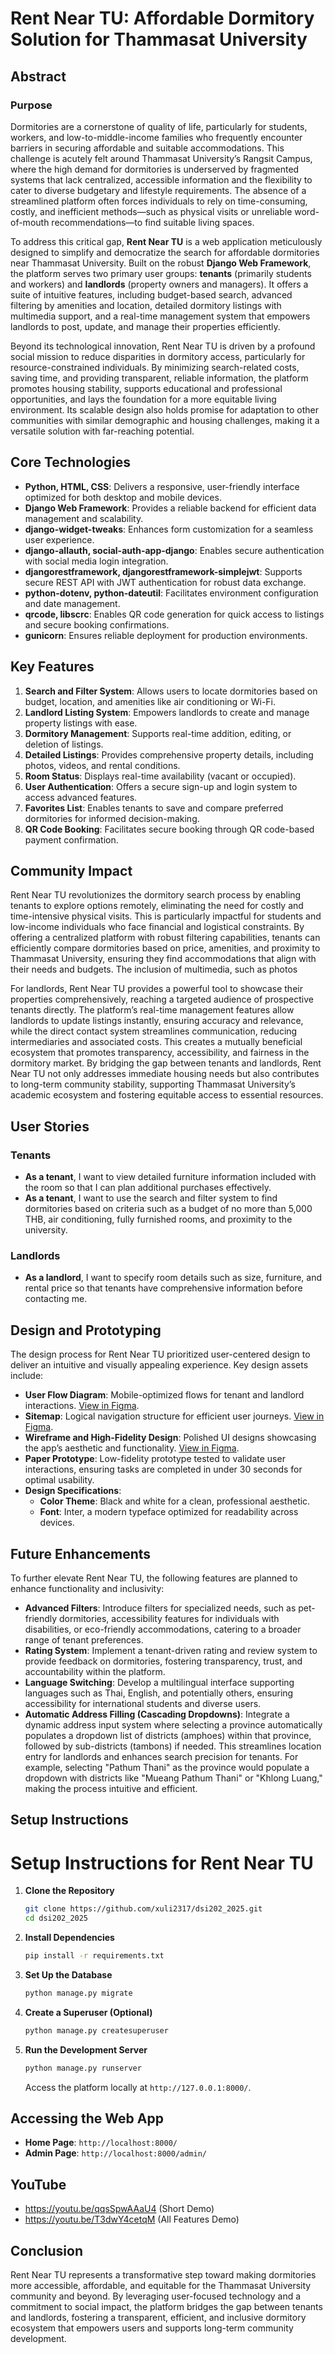 # Rent Near TU: Affordable Dormitory Solution for Thammasat University

## Abstract

### Purpose
Dormitories are a cornerstone of quality of life, particularly for students, workers, and low-to-middle-income families who frequently encounter barriers in securing affordable and suitable accommodations. This challenge is acutely felt around Thammasat University’s Rangsit Campus, where the high demand for dormitories is underserved by fragmented systems that lack centralized, accessible information and the flexibility to cater to diverse budgetary and lifestyle requirements. The absence of a streamlined platform often forces individuals to rely on time-consuming, costly, and inefficient methods—such as physical visits or unreliable word-of-mouth recommendations—to find suitable living spaces.

To address this critical gap, **Rent Near TU** is a web application meticulously designed to simplify and democratize the search for affordable dormitories near Thammasat University. Built on the robust **Django Web Framework**, the platform serves two primary user groups: **tenants** (primarily students and workers) and **landlords** (property owners and managers). It offers a suite of intuitive features, including budget-based search, advanced filtering by amenities and location, detailed dormitory listings with multimedia support, and a real-time management system that empowers landlords to post, update, and manage their properties efficiently.

Beyond its technological innovation, Rent Near TU is driven by a profound social mission to reduce disparities in dormitory access, particularly for resource-constrained individuals. By minimizing search-related costs, saving time, and providing transparent, reliable information, the platform promotes housing stability, supports educational and professional opportunities, and lays the foundation for a more equitable living environment. Its scalable design also holds promise for adaptation to other communities with similar demographic and housing challenges, making it a versatile solution with far-reaching potential.

## Core Technologies
- **Python, HTML, CSS**: Delivers a responsive, user-friendly interface optimized for both desktop and mobile devices.
- **Django Web Framework**: Provides a reliable backend for efficient data management and scalability.
- **django-widget-tweaks**: Enhances form customization for a seamless user experience.
- **django-allauth, social-auth-app-django**: Enables secure authentication with social media login integration.
- **djangorestframework, djangorestframework-simplejwt**: Supports secure REST API with JWT authentication for robust data exchange.
- **python-dotenv, python-dateutil**: Facilitates environment configuration and date management.
- **qrcode, libscrc**: Enables QR code generation for quick access to listings and secure booking confirmations.
- **gunicorn**: Ensures reliable deployment for production environments.

## Key Features
1. **Search and Filter System**: Allows users to locate dormitories based on budget, location, and amenities like air conditioning or Wi-Fi.
2. **Landlord Listing System**: Empowers landlords to create and manage property listings with ease.
3. **Dormitory Management**: Supports real-time addition, editing, or deletion of listings.
4. **Detailed Listings**: Provides comprehensive property details, including photos, videos, and rental conditions.
5. **Room Status**: Displays real-time availability (vacant or occupied).
6. **User Authentication**: Offers a secure sign-up and login system to access advanced features.
7. **Favorites List**: Enables tenants to save and compare preferred dormitories for informed decision-making.
8. **QR Code Booking**: Facilitates secure booking through QR code-based payment confirmation.

## Community Impact
Rent Near TU revolutionizes the dormitory search process by enabling tenants to explore options remotely, eliminating the need for costly and time-intensive physical visits. This is particularly impactful for students and low-income individuals who face financial and logistical constraints. By offering a centralized platform with robust filtering capabilities, tenants can efficiently compare dormitories based on price, amenities, and proximity to Thammasat University, ensuring they find accommodations that align with their needs and budgets. The inclusion of multimedia, such as photos

For landlords, Rent Near TU provides a powerful tool to showcase their properties comprehensively, reaching a targeted audience of prospective tenants directly. The platform’s real-time management features allow landlords to update listings instantly, ensuring accuracy and relevance, while the direct contact system streamlines communication, reducing intermediaries and associated costs. This creates a mutually beneficial ecosystem that promotes transparency, accessibility, and fairness in the dormitory market. By bridging the gap between tenants and landlords, Rent Near TU not only addresses immediate housing needs but also contributes to long-term community stability, supporting Thammasat University’s academic ecosystem and fostering equitable access to essential resources.

## User Stories

### Tenants
- **As a tenant**, I want to view detailed furniture information included with the room so that I can plan additional purchases effectively.
- **As a tenant**, I want to use the search and filter system to find dormitories based on criteria such as a budget of no more than 5,000 THB, air conditioning, fully furnished rooms, and proximity to the university.
### Landlords
- **As a landlord**, I want to specify room details such as size, furniture, and rental price so that tenants have comprehensive information before contacting me.

## Design and Prototyping
The design process for Rent Near TU prioritized user-centered design to deliver an intuitive and visually appealing experience. Key design assets include:

- **User Flow Diagram**: Mobile-optimized flows for tenant and landlord interactions. [View in Figma](https://www.figma.com/design/ucFm2O23q7mJ3CoAeuyKqi/Rent-near-TU).
- **Sitemap**: Logical navigation structure for efficient user journeys. [View in Figma](https://www.figma.com/design/ucFm2O23q7mJ3CoAeuyKqi/Rent-near-TU).
- **Wireframe and High-Fidelity Design**: Polished UI designs showcasing the app’s aesthetic and functionality. [View in Figma](https://www.figma.com/design/ucFm2O23q7mJ3CoAeuyKqi/Rent-near-TU).
- **Paper Prototype**: Low-fidelity prototype tested to validate user interactions, ensuring tasks are completed in under 30 seconds for optimal usability.
- **Design Specifications**:
  - **Color Theme**: Black and white for a clean, professional aesthetic.
  - **Font**: Inter, a modern typeface optimized for readability across devices.

## Future Enhancements
To further elevate Rent Near TU, the following features are planned to enhance functionality and inclusivity:
- **Advanced Filters**: Introduce filters for specialized needs, such as pet-friendly dormitories, accessibility features for individuals with disabilities, or eco-friendly accommodations, catering to a broader range of tenant preferences.
- **Rating System**: Implement a tenant-driven rating and review system to provide feedback on dormitories, fostering transparency, trust, and accountability within the platform.
- **Language Switching**: Develop a multilingual interface supporting languages such as Thai, English, and potentially others, ensuring accessibility for international students and diverse users.
- **Automatic Address Filling (Cascading Dropdowns)**: Integrate a dynamic address input system where selecting a province automatically populates a dropdown list of districts (amphoes) within that province, followed by sub-districts (tambons) if needed. This streamlines location entry for landlords and enhances search precision for tenants. For example, selecting "Pathum Thani" as the province would populate a dropdown with districts like "Mueang Pathum Thani" or "Khlong Luang," making the process intuitive and efficient.

## Setup Instructions

# Setup Instructions for Rent Near TU

1. **Clone the Repository**
   ```bash
   git clone https://github.com/xuli2317/dsi202_2025.git
   cd dsi202_2025
   ```

2. **Install Dependencies**
   ```bash
   pip install -r requirements.txt
   ```

3. **Set Up the Database**
   ```bash
   python manage.py migrate
   ```

4. **Create a Superuser (Optional)**
   ```bash
   python manage.py createsuperuser
   ```

5. **Run the Development Server**
   ```bash
   python manage.py runserver
   ```

   Access the platform locally at `http://127.0.0.1:8000/`.


## Accessing the Web App
- **Home Page**: `http://localhost:8000/`
- **Admin Page**: `http://localhost:8000/admin/`

## YouTube
- https://youtu.be/qqsSpwAAaU4 (Short Demo)
- https://youtu.be/T3dwY4cetqM (All Features Demo)

## Conclusion
Rent Near TU represents a transformative step toward making dormitories more accessible, affordable, and equitable for the Thammasat University community and beyond. By leveraging user-focused technology and a commitment to social impact, the platform bridges the gap between tenants and landlords, fostering a transparent, efficient, and inclusive dormitory ecosystem that empowers users and supports long-term community development.
